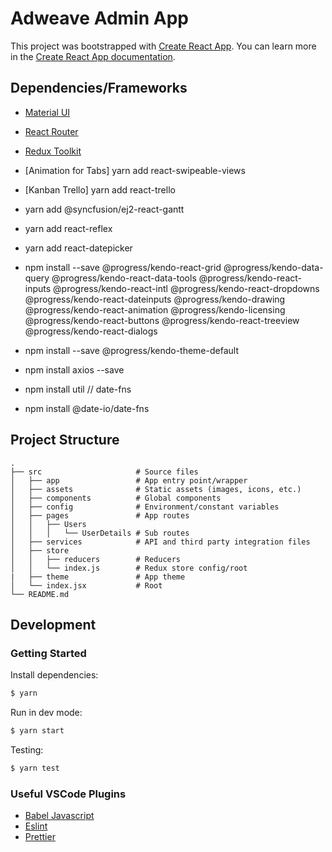 # Adweave Admin App

This project was bootstrapped with [Create React App](https://github.com/facebook/create-react-app). You can learn more in the [Create React App documentation](https://facebook.github.io/create-react-app/docs/getting-started).


## Dependencies/Frameworks

- [Material UI](https://material-ui.com/)
- [React Router](https://reactrouter.com/web/guides/quick-start)
- [Redux Toolkit](https://redux-toolkit.js.org/)
- [Animation for Tabs] yarn add react-swipeable-views
- [Kanban Trello] yarn add react-trello
- yarn add @syncfusion/ej2-react-gantt
- yarn add react-reflex
- yarn add react-datepicker

- npm install --save @progress/kendo-react-grid @progress/kendo-data-query @progress/kendo-react-data-tools @progress/kendo-react-inputs @progress/kendo-react-intl @progress/kendo-react-dropdowns @progress/kendo-react-dateinputs @progress/kendo-drawing @progress/kendo-react-animation @progress/kendo-licensing @progress/kendo-react-buttons @progress/kendo-react-treeview @progress/kendo-react-dialogs

- npm install --save @progress/kendo-theme-default
- npm install axios --save
- npm install util
// date-fns
- npm install @date-io/date-fns



## Project Structure

```
.
├── src                     # Source files
│   ├── app                 # App entry point/wrapper
│   ├── assets              # Static assets (images, icons, etc.)
│   ├── components          # Global components
│   ├── config              # Environment/constant variables
│   ├── pages               # App routes
│   │   ├── Users
│   │   │   └── UserDetails # Sub routes
│   ├── services            # API and third party integration files
│   ├── store
│   │   ├── reducers        # Reducers
│   │   └── index.js        # Redux store config/root
|   ├── theme               # App theme
│   └── index.jsx           # Root
└── README.md
```


## Development

### Getting Started

Install dependencies:

```bash
$ yarn
```

Run in dev mode:
```bash
$ yarn start
```

Testing:
```bash
$ yarn test
```

### Useful VSCode Plugins

- [Babel Javascript](https://marketplace.visualstudio.com/items?itemName=mgmcdermott.vscode-language-babel)
- [Eslint](https://marketplace.visualstudio.com/items?itemName=dbaeumer.vscode-eslint)
- [Prettier](https://marketplace.visualstudio.com/items?itemName=esbenp.prettier-vscode)
